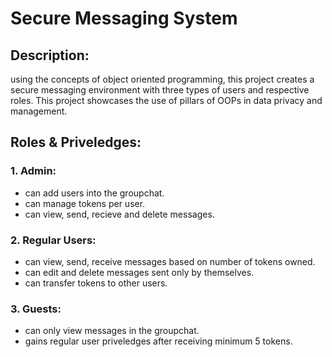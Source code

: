 # Secure Messaging System

## Description:
using the concepts of object oriented programming, this project creates a secure messaging environment with three types of users and respective roles. This project showcases the use of pillars of OOPs in data privacy and management.

## Roles & Priveledges:
### 1. Admin: 
* can add users into the groupchat.
* can manage tokens per user.
* can view, send, recieve and delete messages.

### 2. Regular Users:
* can view, send, receive messages based on number of tokens owned.
* can edit and delete messages sent only by themselves.
* can transfer tokens to other users.

### 3. Guests:
* can only view messages in the groupchat.
* gains regular user priveledges after receiving minimum 5 tokens.


